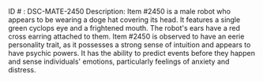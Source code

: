 ID # : DSC-MATE-2450
Description: Item #2450 is a male robot who appears to be wearing a doge hat covering its head. It features a single green cyclops eye and a frightened mouth. The robot's ears have a red cross earring attached to them. Item #2450 is observed to have an eerie personality trait, as it possesses a strong sense of intuition and appears to have psychic powers. It has the ability to predict events before they happen and sense individuals' emotions, particularly feelings of anxiety and distress. 